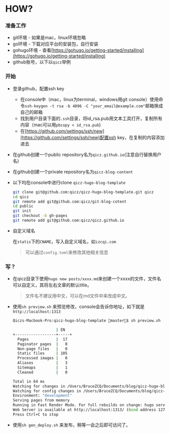 # HOW?

### 准备工作

- git环境 - 如果是mac，linux环境忽略
- go环境 - 下载对应平台的安装包，自行安装
- gohugo环境 - 查看[https://gohugo.io/getting-started/installing](https://gohugo.io/getting-started/installing)
- github账号，以下以`qicz`举例



### 开始

- 登录github，配置ssh key
  - 在console中（mac，linux为terminal，windows用git console）使用命令`ssh-keygen -t rsa -b 4096 -C "your_email@example.com"`邮箱换成自己的邮箱
  - 找到用户目录下面的`.ssh`目录，将id_rsa.pub用文本工具打开，复制所有内容（mac可以用`pbcopy < id_rsa.pub`)
  - 在[https://github.com/settings/ssh/new](https://github.com/settings/ssh/new)配置ssh key，在复制的内容添加进去

- 在github创建一个public repository名为`qicz.github.io`(注意自行替换用户名)

- 在github创建一个private repository名为`qicz-blog-content`

- 以下均在console中进行clone `qicz-hugo-blog-template`

  ```bash
  git clone git@github.com:qicz/qicz-hugo-blog-template.git qicz 
  cd qicz 
  git remote add git@github.com:qicz/git-blog-cotent
  cd public 
  git init
  git checkout -b gh-pages
  git remote add git@github.com:qicz/qicz.github.io
  ```

- 自定义域名

  在`statis`下的`CNAME`，写入自定义域名，如`izcqi.com`

  > 可以通过`config.toml`来修改其他相关信息

### 写？

- 在qicz目录下使用`hugo new posts/xxxx.md`来创建一个xxxx的文件，文件名可以自定义，其将左右文章的默认title。

  > 文件名不建议用中文，可以在md文件中来改成中文。

- 使用`sh preview.sh` 来预览修改，console会告诉你地址，如下就是 `http://localhost:1313`

  ```bash
  Qiczs-Macbook-Pro:qicz-hugo-blog-template master$ sh preview.sh 
  
                     | EN   
  +------------------+-----+
    Pages            |  17  
    Paginator pages  |   0  
    Non-page files   |   0  
    Static files     | 105  
    Processed images |   0  
    Aliases          |   3  
    Sitemaps         |   1  
    Cleaned          |   0  
  
  Total in 64 ms
  Watching for changes in /Users/BruceZCQ/Documents/blog/qicz-hugo-blog-template/{archetypes,content,static,themes}
  Watching for config changes in /Users/BruceZCQ/Documents/blog/qicz-hugo-blog-template/config.toml
  Environment: "development"
  Serving pages from memory
  Running in Fast Render Mode. For full rebuilds on change: hugo server --disableFastRender
  Web Server is available at http://localhost:1313/ (bind address 127.0.0.1)
  Press Ctrl+C to stop
  ```

- 使用`sh gen_deploy.sh` 来发布，稍等一会之后即可访问了。